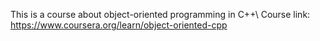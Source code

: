 This is a course about object-oriented programming in C++\\
Course link: https://www.coursera.org/learn/object-oriented-cpp
